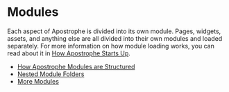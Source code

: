 # Modules

Each aspect of Apostrophe is divided into its own module. Pages, widgets, assets, and anything else are all divided into their own modules and loaded separately. For more information on how module loading works, you can read about it in [How Apostrophe Starts Up](/advanced-topics/how-apostrophe-starts-up.md).

* [How Apostrophe Modules are Structured](/tutorials/core-concepts/modules/how-apostrophe-modules-are-structured.md)
* [Nested Module Folders](/tutorials/core-concepts/modules/nested-module-folders.md)
* [More Modules](/tutorials/core-concepts/modules/more-modules.md)